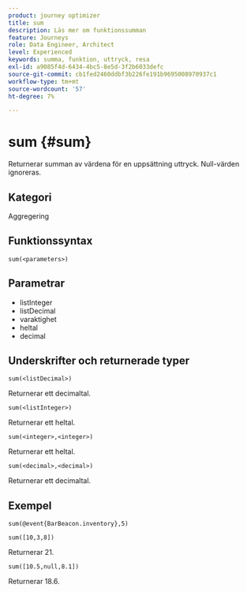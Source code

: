 ```yaml
---
product: journey optimizer
title: sum
description: Läs mer om funktionssumman
feature: Journeys
role: Data Engineer, Architect
level: Experienced
keywords: summa, funktion, uttryck, resa
exl-id: a9085f4d-6434-4bc5-8e5d-3f2b6033defc
source-git-commit: cb1fed2460ddbf3b226fe191b9695008970937c1
workflow-type: tm+mt
source-wordcount: '57'
ht-degree: 7%

---
```


# sum {#sum}

Returnerar summan av värdena för en uppsättning uttryck. Null-värden ignoreras.

## Kategori

Aggregering

## Funktionssyntax

`sum(<parameters>)`

## Parametrar

* listInteger
* listDecimal
* varaktighet
* heltal
* decimal

## Underskrifter och returnerade typer

`sum(<listDecimal>)`

Returnerar ett decimaltal.

`sum(<listInteger>)`

Returnerar ett heltal.

`sum(<integer>,<integer>)`

Returnerar ett heltal.

`sum(<decimal>,<decimal>)`

Returnerar ett decimaltal.

## Exempel

`sum(@event{BarBeacon.inventory},5)`

`sum([10,3,8])`

Returnerar 21.

`sum([10.5,null,8.1])`

Returnerar 18.6.

